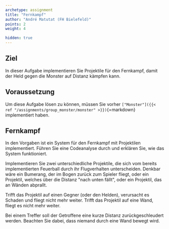 ```yaml
---
archetype: assignment
title: "Fernkampf"
author: "André Matutat (FH Bielefeld)"
points: 2
weight: 4

hidden: true
---
```



## Ziel

In dieser Aufgabe implementieren Sie Projektile für den Fernkampf, damit der Held gegen die Monster auf Distanz kämpfen kann.

## Voraussetzung

Um diese Aufgabe lösen zu können, müssen Sie vorher `["Monster"]({{< ref "/assignments/group_monster/monster" >}})`{=markdown} implementiert haben.

## Fernkampf

In den Vorgaben ist ein System für den Fernkampf mit Projektilen implementiert.
Führen Sie eine Codeanalyse durch und erklären Sie, wie das System funktioniert.

Implementieren Sie zwei unterschiedliche Projektile, die sich vom bereits implementierten Feuerball durch ihr Flugverhalten unterscheiden. Denkbar wäre ein Bumerang, der im Bogen zurück zum Spieler fliegt, oder ein Projektil, welches über die Distanz "nach unten fällt", oder ein Projektil, das an Wänden abprallt.

Trifft das Projektil auf einen Gegner (oder den Helden), verursacht es Schaden und fliegt nicht mehr weiter.
Trifft das Projektil auf eine Wand, fliegt es nicht mehr weiter.

Bei einem Treffer soll der Getroffene eine kurze Distanz zurückgeschleudert werden. Beachten Sie dabei, dass niemand durch eine Wand bewegt wird.


